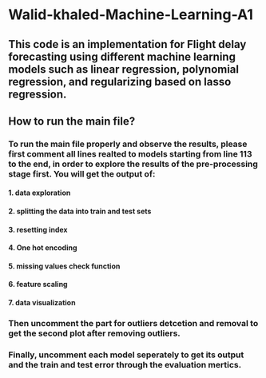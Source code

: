 # Walid-khaled-Machine-Learning-A1
## This code is an implementation for Flight delay forecasting using different machine learning models such as linear regression, polynomial regression, and regularizing based on lasso regression. 
## How to run the main file?
### To run the main file properly and observe the results, please first comment all lines realted to models starting from line 113 to the end, in order to explore the results of the pre-processing stage first. You will get the output of:
#### 1. data exploration
#### 2. splitting the data into train and test sets
#### 3. resetting index
#### 4. One hot encoding
#### 5. missing values check function
#### 6. feature scaling
#### 7. data visualization

### Then uncomment the part for outliers detcetion and removal to get the second plot after removing outliers. 

### Finally, uncomment each model seperately to get its output and the train and test error through the evaluation mertics. 



